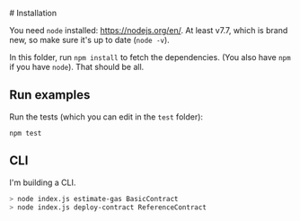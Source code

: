 # Installation

You need `node` installed: https://nodejs.org/en/. At least v7.7, which is brand new, so make sure it's up to date (`node -v`).

In this folder, run `npm install` to fetch the dependencies. (You also have `npm` if you have `node`). That should be all.

## Run examples

Run the tests (which you can edit in the `test` folder):

```
npm test
```

## CLI

I'm building a CLI.

```sh
> node index.js estimate-gas BasicContract
> node index.js deploy-contract ReferenceContract
```
